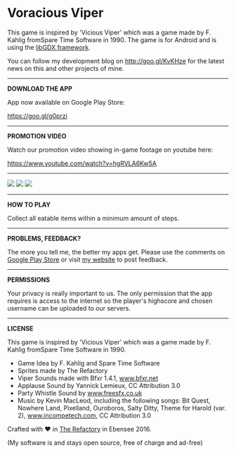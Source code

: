 # Voracious Viper

This game is inspired by 'Vicious Viper' which was a game made by F. Kahlig fromSpare Time Software in 1990. The game is for Android and is using the [libGDX framework](https://github.com/libgdx/libgdx).

You can follow my development blog on http://goo.gl/KvKHze for the latest news on this and other projects of mine.

***

**DOWNLOAD THE APP**

App now available on Google Play Store:

https://goo.gl/g0przi

***

**PROMOTION VIDEO**

Watch our promotion video showing in-game footage on youtube here:

https://www.youtube.com/watch?v=hgRVLA6Kw5A

***

![](https://github.com/frittatenbank/voraciousviper/raw/master/excluded-resources/screenshots/en/1.png)
![](https://github.com/frittatenbank/voraciousviper/raw/master/excluded-resources/screenshots/en/2.png)
![](https://github.com/frittatenbank/voraciousviper/raw/master/excluded-resources/screenshots/en/3.png)

***

**HOW TO PLAY**

Collect all eatable items within a minimum amount of steps.

***

**PROBLEMS, FEEDBACK?**

The more you tell me, the better my apps get. Please use the comments on <a href="https://goo.gl/g0przi">Google Play Store</a> or visit <a href="http://goo.gl/KvKHze">my website</a> to post feedback. 

***

**PERMISSIONS**

Your privacy is really important to us. The only permission that the app requires is access to the internet so the player's highscore and chosen username can be uploaded to our servers.

***

**LICENSE**

This game is inspired by 'Vicious Viper' which was a game made by F. Kahlig fromSpare Time Software in 1990.

* Game Idea by F. Kahlig and Spare Time Software
* Sprites made by The Refactory
* Viper Sounds made with Bfxr 1.4.1, www.bfxr.net
* Applause Sound by Yannick Lemieux, CC Attribution 3.0
* Party Whistle Sound by www.freesfx.co.uk
* Music by Kevin MacLeod, including the following songs: Bit Quest, Nowhere Land, Pixelland, Ouroboros, Salty Ditty, Theme for Harold (var. 2), www.incompetech.com, CC Attribution 3.0


Crafted with &hearts; in <a href="http://goo.gl/KvKHze">The Refactory</a> in Ebensee 2016.

(My software is and stays open source, free of charge and ad-free)

